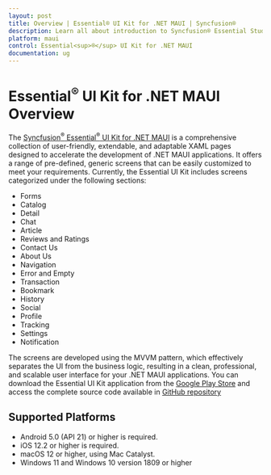 ```yaml
---
layout: post
title: Overview | Essential® UI Kit for .NET MAUI | Syncfusion®
description: Learn all about introduction to Syncfusion® Essential Studio® Essential® UI Kit for .NET MAUI, its elements and more.
platform: maui
control: Essential<sup>®</sup> UI Kit for .NET MAUI
documentation: ug
---
```


# Essential<sup>®</sup> UI Kit for .NET MAUI Overview

The [Syncfusion<sup>®</sup> Essential<sup>®</sup> UI Kit for .NET MAUI](https://github.com/syncfusion/essential-ui-kit-for-.net-maui) is a comprehensive collection of user-friendly, extendable, and adaptable XAML pages designed to accelerate the development of .NET MAUI applications. It offers a range of pre-defined, generic screens that can be easily customized to meet your requirements. Currently, the Essential UI Kit includes screens categorized under the following sections:

* Forms
* Catalog
* Detail
* Chat
* Article
* Reviews and Ratings
* Contact Us
* About Us
* Navigation
* Error and Empty
* Transaction
* Bookmark
* History
* Social
* Profile
* Tracking
* Settings
* Notification

The screens are developed using the MVVM pattern, which effectively separates the UI from the business logic, resulting in a clean, professional, and scalable user interface for your .NET MAUI applications. You can download the Essential UI Kit application from the [Google Play Store](https://play.google.com/store/apps/details?id=com.syncfusion.essentialuikit.maui) and access the complete source code available in [GitHub repository](https://github.com/syncfusion/essential-ui-kit-for-.net-maui)

## Supported Platforms

* Android 5.0 (API 21) or higher is required.
* iOS 12.2 or higher is required.
* macOS 12 or higher, using Mac Catalyst.
* Windows 11 and Windows 10 version 1809 or higher
